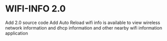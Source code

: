 # WIFI-INFO 2.0
Add 2.0 source code
Add Auto Reload
wifi info is available to view wireless network information and dhcp information and other nearby wifi information application
